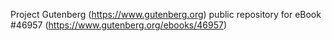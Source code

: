 Project Gutenberg (https://www.gutenberg.org) public repository for eBook #46957 (https://www.gutenberg.org/ebooks/46957)
